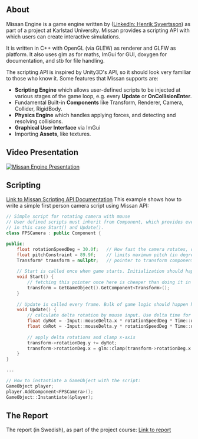 ## About
Missan Engine is a game engine written by
([LinkedIn: Henrik Syvertsson](https://www.linkedin.com/in/henrik-syvertsson-806983197/)) 
as part of a project at Karlstad University. 
Missan provides a scripting API with which users can create interactive simulations. 

It is written in C++ with OpenGL (via GLEW) as renderer and GLFW as platform. 
It also uses glm as for maths, 
ImGui for GUI, 
doxygen for documentation, 
and stb for file handling. 

The scripting API is inspired by Unity3D's API, 
so it should look very familiar to those who know it. 
Some features that Missan supports are:
- **Scripting Engine** which allows user-defined scripts to be injected at various stages of the game loop,
e.g. every **Update** or **OnCollisionEnter**. 
- Fundamental Built-in **Components** like Transform, Renderer, Camera, Collider, RigidBody. 
- **Physics Engine** which handles applying forces, and detecting and resolving collisions. 
- **Graphical User Interface** via ImGui
- Importing **Assets**, like textures. 


## Video Presentation
[![Missan Engine Presentation](https://img.youtube.com/vi/S2b47aMwBjc/0.jpg)](https://www.youtube.com/watch?v=S2b47aMwBjc)

## Scripting
[Link to Missan Scripting API Documentation](https://henkasyvert.github.io/Missan/class_missan_1_1_component.html)
This example shows how to write a simple first person camera script using Missan API:
```c++
// Simple script for rotating camera with mouse
// User defined scripts must inherit from Component, which provides event functions that can be overrided,
// in this case Start() and Update(). 
class FPSCamera : public Component {

public:   
    float rotationSpeedDeg = 30.0f;	  // How fast the camera rotates, or mouse sensitivity. 
    float pitchConstraint = 89.9f; 	  // limits maximum pitch (in degrees), i.e. rotation on the x-axis. 
    Transform* transform = nullptr;	  // pointer to transform component attached to this game object. 
    
    // Start is called once when game starts. Initialization should happen here. 
    void Start() {        
        // fetching this pointer once here is cheaper than doing it in every frame in Update(). 
        transform = GetGameObject().GetComponent<Transform>(); 
    }
  
    // Update is called every frame. Bulk of game logic should happen here. 
    void Update() {
        // calculate delta rotation by mouse input. Use delta time for smooth, frame-rate independent movement. 
        float dyRot = -Input::mouseDelta.x * rotationSpeedDeg * Time::unscaledDeltaTime;
        float dxRot = -Input::mouseDelta.y * rotationSpeedDeg * Time::unscaledDeltaTime;
        
        // apply delta rotations and clamp x-axis
        transform->rotationDeg.y += dyRot;
        transform->rotationDeg.x = glm::clamp(transform->rotationDeg.x + dxRot, -pitchConstraint, pitchConstraint);      
    }
}

...

// How to instantiate a GameObject with the script:
GameObject player;
player.AddComponent<FPSCamera>();
GameObject::Instantiate(&player);


```
## The Report
The report (in Swedish), as part of the project course:
[Link to report](https://drive.google.com/file/d/1UEbyQDgeKQjmjQmAAX_eAy41uurMqaDQ/view?usp=sharing)
